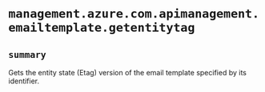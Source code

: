 # `management.azure.com.apimanagement.emailtemplate.getentitytag`

## `summary`
Gets the entity state (Etag) version of the email template specified by its identifier.


